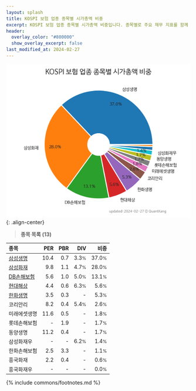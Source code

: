 ```yaml
---
layout: splash
title: KOSPI 보험 업종 종목별 시가총액 비중
excerpt: KOSPI 보험 업종 종목별 시가총액 비중입니다. 종목별로 주요 재무 지표를 함께 표시합니다.
header:
  overlay_color: "#800000"
  show_overlay_excerpt: false
last_modified_at: 2024-02-27
---
```



![KOSPI 보험 업종 종목별 시가총액 비중](/stats/sector/images/kospi_업종_보험_종목.png){: .align-center}


> **종목 목록 (13)**<a id="list"></a>

| **종목** | **PER** | **PBR** | **DIV** | **비중** |
| :------- | ------: | ------: | ------: | -------: |
| [삼성생명](/032830/) | 10.4 | 0.7 | 3.3<small>%</small> | 37.0<small>%</small> |
| [삼성화재](/000810/) | 9.8 | 1.1 | 4.7<small>%</small> | 28.0<small>%</small> |
| [DB손해보험](/005830/) | 5.6 | 1.0 | 5.0<small>%</small> | 13.1<small>%</small> |
| [현대해상](/001450/) | 4.4 | 0.6 | 6.3<small>%</small> | 5.6<small>%</small> |
| [한화생명](/088350/) | 3.5 | 0.3 | - | 5.3<small>%</small> |
| 코리안리 | 8.2 | 0.4 | 5.4<small>%</small> | 2.6<small>%</small> |
| 미래에셋생명 | 11.6 | 0.5 | - | 1.8<small>%</small> |
| 롯데손해보험 | - | 1.9 | - | 1.7<small>%</small> |
| 동양생명 | 11.2 | 0.4 | - | 1.7<small>%</small> |
| 삼성화재우 | - | - | 6.2<small>%</small> | 1.4<small>%</small> |
| 한화손해보험 | 2.5 | 3.3 | - | 1.1<small>%</small> |
| 흥국화재 | 2.2 | 0.4 | - | 0.6<small>%</small> |
| 흥국화재우 | - | - | - | 0.0<small>%</small> |

{% include commons/footnotes.md %}